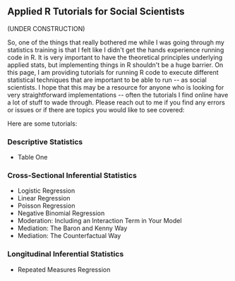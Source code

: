 <!-- Applied R Tutorials for Social Scientists -->

## Applied R Tutorials for Social Scientists

(UNDER CONSTRUCTION)

So, one of the things that really bothered me while I was going through my statistics training is that I felt like I didn't get the hands 
experience running code in R. It is very important to have the theoretical principles underlying applied stats, but implementing things 
in R shouldn't be a huge barrier. On this page, I am providing tutorials for running R code to execute different statistical techniques 
that are important to be able to run -- as social scientists. I hope that this may be a resource for anyone who is looking 
for very straightforward implementations -- often the tutorials I find online have a lot of stuff to wade through. Please reach out to me
if you find any errors or issues or if there are topics you would like to see covered:

Here are some tutorials:

### Descriptive Statistics

- Table One

### Cross-Sectional Inferential Statistics

- Logistic Regression
- Linear Regression
- Poisson Regression
- Negative Binomial Regression
- Moderation: Including an Interaction Term in Your Model
- Mediation: The Baron and Kenny Way
- Mediation: The Counterfactual Way

### Longitudinal Inferential Statistics

- Repeated Measures Regression
